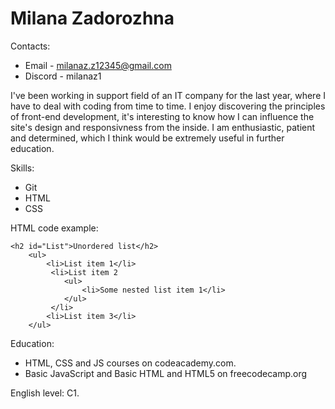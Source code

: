 # Milana Zadorozhna
Contacts: 
* Email - milanaz.z12345@gmail.com
* Discord - milanaz1

I've been working in support field of an IT company for the last year, where I have to deal with coding from time to time. I enjoy discovering the principles of front-end development, it's interesting to know how I can influence the site's design and responsivness from the inside. I am enthusiastic, patient and determined, which I think would be extremely useful in further education. 

Skills: 
* Git
* HTML
* CSS

HTML code example: 
```
<h2 id="List">Unordered list</h2>
    <ul>
        <li>List item 1</li>
         <li>List item 2
            <ul>
                <li>Some nested list item 1</li>
            </ul>
         </li>
        <li>List item 3</li>
    </ul> 
```

Education: 
* HTML, CSS and JS courses on codeacademy.com. 
* Basic JavaScript and Basic HTML and HTML5 on freecodecamp.org 

English level: C1. 